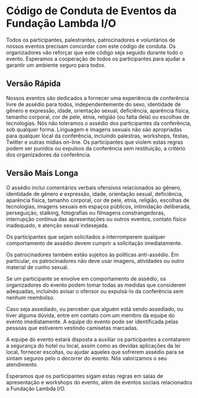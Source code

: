 # Código de Conduta de Eventos da Fundação Lambda I/O

Todos os participantes, palestrantes, patrocinadores e voluntários de nossos eventos precisam concordar com este código de conduta. Os organizadores vão reforçar que este código seja seguido durante todo o evento. Esperamos a cooperação de todos os participantes para ajudar a garantir um ambiente seguro para todos.

## Versão Rápida

Nossos eventos são dedicados a fornecer uma experiência de conferência livre de assédio para todos, independentemente do sexo, identidade de gênero e expressão, idade, orientação sexual, deficiência, aparência física, tamanho corporal, cor de pele, etnia, religião (ou falta dela) ou escolhas de tecnologias. Nós não toleramos o assédio dos participantes da conferência, sob qualquer forma. Linguagem e imagens sexuais não são apropriadas para qualquer local da conferência, incluindo palestras, workshops, festas, Twitter e outras mídias on-line. Os participantes que violem estas regras podem ser punidos ou expulsos da conferência sem restituição, a critério dos organizadores da conferência.

## Versão Mais Longa

O assédio inclui comentários verbais ofensivos relacionados ao gênero, identidade de gênero e expressão, idade, orientação sexual, deficiência, aparência física, tamanho corporal, cor de pele, etnia, religião, escolhas de tecnologias, imagens sexuais em espaços públicos, intimidação deliberada, perseguição, stalking, fotografias ou filmagens constrangedoras, interrupção contínua das apresentações ou outros eventos, contato físico inadequado, e atenção sexual indesejada.

Os participantes que sejam solicitados a interromperem qualquer comportamento de assédio devem cumprir a solicitação imediatamente.

Os patrocinadores também estão sujeitos às políticas anti-assédio. Em particular, os patrocinadores não deve usar imagens, atividades ou outro material de cunho sexual.

Se um participante se envolve em comportamento de assédio, os organizadores do evento podem tomar todas as medidas que considerem adequadas, incluindo avisar o ofensor ou expulsá-lo da conferência sem nenhum reembolso.

Caso seja assediado, ou perceber que alguém está sendo assediado, ou tiver alguma dúvida, entre em contato com um membro da equipe do evento imediatamente. A equipe do evento pode ser identificada pelas pessoas que estiverem vestindo camisetas marcadas.

A equipe do evento estará disposta a auxiliar os participantes a contatarem a segurança do hotel ou local, assim como as devidas aplicações da lei local, fornecer escoltas, ou ajudar aqueles que sofrerem assédio para se sintam seguros pelo o decorrer do evento. Nós valorizamos o seu atendimento.

Esperamos que os participantes sigam estas regras em salas de apresentação e workshops do evento, além de eventos sociais relacionados a Fundação Lambda I/O.
